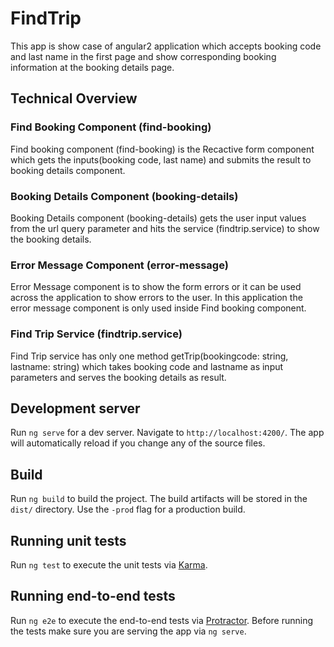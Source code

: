 # FindTrip

This app is show case of angular2 application which accepts booking code and last name in the first page and show corresponding booking information at the booking details page.

## Technical Overview

### Find Booking Component (find-booking)

Find booking component (find-booking) is the Recactive form component which gets the inputs(booking code, last name) and submits the result to booking details component.

### Booking Details Component (booking-details)

Booking Details component (booking-details) gets the user input values from the url query parameter and hits the service (findtrip.service) to show the booking details.

### Error Message Component (error-message)

Error Message component is to show the form errors or it can be used across the application to show errors to the user. In this application the error message component is only used inside Find booking component. 

### Find Trip Service (findtrip.service)

Find Trip service has only one method getTrip(bookingcode: string, lastname: string) which takes booking code and lastname as input parameters and serves the booking details as result.

## Development server

Run `ng serve` for a dev server. Navigate to `http://localhost:4200/`. The app will automatically reload if you change any of the source files.

## Build

Run `ng build` to build the project. The build artifacts will be stored in the `dist/` directory. Use the `-prod` flag for a production build.

## Running unit tests

Run `ng test` to execute the unit tests via [Karma](https://karma-runner.github.io).

## Running end-to-end tests

Run `ng e2e` to execute the end-to-end tests via [Protractor](http://www.protractortest.org/).
Before running the tests make sure you are serving the app via `ng serve`.

